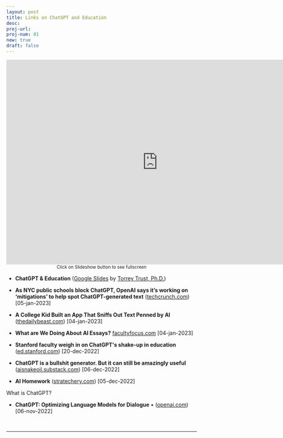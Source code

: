```yaml
---
layout: post
title: Links on ChatGPT and Education
desc:
proj-url:
proj-num: 01
new: true
draft: false
---
```



<center><iframe width="800" height="540" src="https://docs.google.com/presentation/d/1Vo9w4ftPx-rizdWyaYoB-pQ3DzK1n325OgDgXsnt0X0/edit#" frameborder="0" allow="accelerometer; autoplay; encrypted-media; gyroscope; picture-in-picture" allowfullscreen></iframe></center>
<center><small>Click on Slideshow button to see fullscreen</small></center>




- **ChatGPT & Education** ([Google Slides](https://docs.google.com/presentation/d/1Vo9w4ftPx-rizdWyaYoB-pQ3DzK1n325OgDgXsnt0X0/edit#slide=id.g1cc76543f64_0_246) by [Torrey Trust, Ph.D.](https://www.torreytrust.com/))

- **As NYC public schools block ChatGPT, OpenAI says it’s working on ‘mitigations’ to help spot ChatGPT-generated text** ([techcrunch.com](https://techcrunch.com/2023/01/05/as-nyc-public-schools-block-chatgpt-openai-says-its-working-on-mitigations-to-help-spot-chatgpt-generated-text/)) [05-jan-2023]

- **A College Kid Built an App That Sniffs Out Text Penned by AI** ([thedailybeast.com](https://www.thedailybeast.com/princeton-student-edward-tian-built-gptzero-to-detect-ai-written-essays)) [04-jan-2023]

- **What are We Doing About AI Essays?** [facultyfocus.com](https://www.facultyfocus.com/articles/teaching-with-technology-articles/what-are-we-doing-about-ai-essays/) [04-jan-2023]

- **Stanford faculty weigh in on ChatGPT's shake-up in education** ([ed.stanford.com](https://ed.stanford.edu/news/stanford-faculty-weigh-new-ai-chatbot-s-shake-learning-and-teaching?sf173917744=1)) [20-dec-2022]

- **ChatGPT is a bullshit generator. But it can still be amazingly useful** ([aisnakeoil.substack.com](https://aisnakeoil.substack.com/p/chatgpt-is-a-bullshit-generator-but)) [06-dec-2022]

- **AI Homework** ([stratechery.com](https://stratechery.com/2022/ai-homework/)) [05-dec-2022]

What is ChatGPT? 
- **ChatGPT: Optimizing Language Models for Dialogue** • ([openai.com](https://openai.com/blog/chatgpt/)) [06-nov-2022]




<br>
<hr>